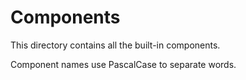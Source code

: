 # Components

This directory contains all the built-in components.

Component names use PascalCase to separate words.
